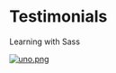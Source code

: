 # Testimonials
Learning with Sass

[![uno.png](https://i.postimg.cc/brg42Fw7/uno.png)](https://postimg.cc/9w4L6bTb)
